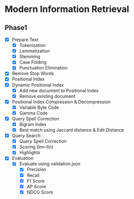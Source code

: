 # Modern Information Retrieval

## Phase1
- [x] Prepare Text
    - [x] Tokenization
    - [x] Lemmatization
    - [x] Stemming
    - [x] Case Folding
    - [x] Punctuation Elimination
- [x] Remove Stop Words
- [x] Positional Index
- [x] Dynamic Positional Index
    - [x] Add new document to Positional Index
    - [x] Remove existing document
- [x] Positional Index Compression & Decompression
    - [x] Variable Byte Code
    - [x] Gamma Code
- [x] Query Spell Correction
    - [x] Bigram index
    - [x] Best match using Jaccard distance & Edit Distance
- [x] Query Search
    - [x] Query Spell Correction
    - [x] Scoring (lnn-ltn)
    - [x] Highlights
- [x] Evaluation
    - [x] Evaluate using validation.json
        - [x] Precision
        - [x] Recall
        - [x] F1 Score
        - [x] AP Score
        - [x] NDCG Score
